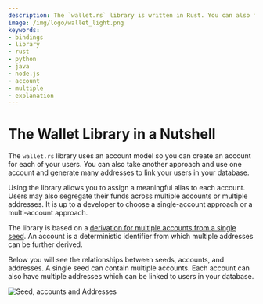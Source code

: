 ```yaml
---
description: The `wallet.rs` library is written in Rust. You can also find three bindings written in Node.js, Python, and Java.
image: /img/logo/wallet_light.png
keywords:
- bindings
- library
- rust
- python
- java
- node.js
- account
- multiple
- explanation 
---
```


# The Wallet Library in a Nutshell

The `wallet.rs` library uses an account model so you can create an account for each of your users. You can also take another approach and use one account and generate many addresses to link your users in your database.

Using the library allows you to assign a meaningful alias to each account. Users may also segregate their funds across multiple accounts or multiple addresses. It is up to a developer to choose a single-account approach or a multi-account approach.

The library is based on a [derivation for multiple accounts from a single seed](https://chrysalis.docs.iota.org/guides/dev_guide#addresskey-space). An account is a deterministic identifier from which multiple addresses can be further derived.

Below you will see the relationships between seeds, accounts, and addresses. A single seed can contain multiple accounts. Each account can also have multiple addresses which can be linked to users in your database.

![Seed, accounts and Addresses](/img/libraries/accounts_addresses.svg)
